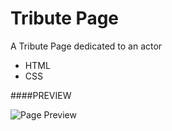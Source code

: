 # Tribute Page

A Tribute Page dedicated to an actor

- HTML
- CSS

####PREVIEW

![Page Preview](https://i.imgur.com/2EiWpVs.png "Page Preview")
